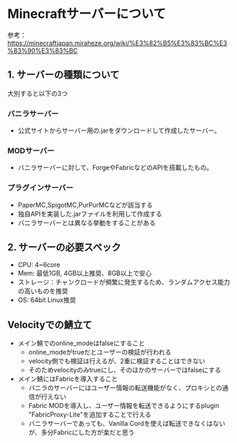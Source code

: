 # Minecraftサーバーについて

参考：<https://minecraftjapan.miraheze.org/wiki/%E3%82%B5%E3%83%BC%E3%83%90%E3%83%BC>

## 1. サーバーの種類について

大別すると以下の3つ

### バニラサーバー

- 公式サイトからサーバー用の.jarをダウンロードして作成したサーバー。

### MODサーバー

- バニラサーバーに対して、ForgeやFabricなどのAPIを搭載したもの。

### プラグインサーバー

- PaperMC,SpigotMC,PurPurMCなどが該当する
- 独自APIを実装した.jarファイルを利用して作成する
- バニラサーバーとは異なる挙動をすることがある

## 2. サーバーの必要スペック

- CPU: 4~6core
- Mem: 最低1GB, 4GB以上推奨、8GB以上で安心
- ストレージ：チャンクロードが頻繁に発生するため、ランダムアクセス能力の高いものを推奨
- OS: 64bit Linux推奨

###

## Velocityでの鯖立て

- メイン鯖でのonline_modeはfalseにすること
  - online_modeがtrueだとユーザーの検証が行われる
  - velocity側でも検証は行えるが、2重に検証することはできない
  - そのためvelocityのみtrueにし、そのほかのサーバーではfalseにする
- メイン鯖にはFabricを導入すること
  - バニラのサーバーにはユーザー情報の転送機能がなく、プロキシとの通信が行えない
  - Fabric MODを導入し、ユーザー情報を転送できるようにするplugin "FabricProxy-Lite"を追加することで行える
  - バニラサーバーであっても、Vanilla Cordを使えば転送できなくはないが、多分Fabricにした方が楽だと思う



